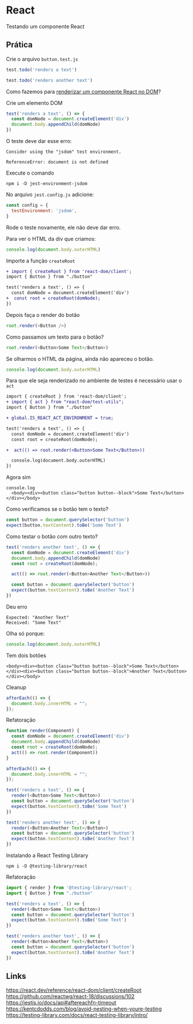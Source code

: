 # React

Testando um componente React

## Prática

Crie o arquivo `button.test.js`

```js
test.todo('renders a text')

test.todo('renders another text')
```

Como fazemos para [renderizar um componente React no DOM](https://react.dev/reference/react-dom/client/createRoot)?

Crie um elemento DOM

```js
test('renders a text', () => {
  const domNode = document.createElement('div')
  document.body.appendChild(domNode)
})
```

O teste deve dar esse erro:

```
Consider using the "jsdom" test environment.
    
ReferenceError: document is not defined
```

Execute o comando

```
npm i -D jest-environment-jsdom
```

No arquivo `jest.config.js` adicione:

```js
const config = {
  testEnvironment: 'jsdom',
}
```

Rode o teste novamente, ele não deve dar erro.

Para ver o HTML da div que criamos:

```js
console.log(document.body.outerHTML)
```

Importe a função `createRoot`

```diff
+ import { createRoot } from 'react-dom/client';
import { Button } from "./button"

test('renders a text', () => {
  const domNode = document.createElement('div')
+  const root = createRoot(domNode);
})
```

Depois faça o render do botão

```js
root.render(<Button />)
```

Como passamos um texto para o botão?

```js
root.render(<Button>Some Text</Button>)
```
Se olharmos o HTML da página, ainda não apareceu o botão.

```js
console.log(document.body.outerHTML)
```

Para que ele seja renderizado no ambiente de testes é necessário usar o `act`

```diff
import { createRoot } from 'react-dom/client';
+ import { act } from "react-dom/test-utils";
import { Button } from "./button"

+ global.IS_REACT_ACT_ENVIRONMENT = true;

test('renders a text', () => {
  const domNode = document.createElement('div')
  const root = createRoot(domNode);

+  act(() => root.render(<Button>Some Text</Button>))

  console.log(document.body.outerHTML)
})
```

Agora sim

```
console.log
  <body><div><button class="button button--block">Some Text</button></div></body>
```

Como verificamos se o botão tem o texto?

```js
const button = document.querySelector('button')
expect(button.textContent).toBe('Some Text')
```

Como testar o botão com outro texto?

```js
test('renders another text', () => {
  const domNode = document.createElement('div')
  document.body.appendChild(domNode)
  const root = createRoot(domNode);

  act(() => root.render(<Button>Another Text</Button>))

  const button = document.querySelector('button')
  expect(button.textContent).toBe('Another Text')
})
```

Deu erro

```
Expected: "Another Text"
Received: "Some Text"
```

Olha só porque:

```js
console.log(document.body.outerHTML)
```

Tem dois botões

```
<body><div><button class="button button--block">Some Text</button></div><div><button class="button button--block">Another Text</button></div></body>
```

Cleanup

```js
afterEach(() => {
  document.body.innerHTML = "";
});
```

Refatoração

```js
function render(Component) {
  const domNode = document.createElement('div')
  document.body.appendChild(domNode)
  const root = createRoot(domNode);
  act(() => root.render(Component))
}

afterEach(() => {
  document.body.innerHTML = "";
});

test('renders a text', () => {
  render(<Button>Some Text</Button>)
  const button = document.querySelector('button')
  expect(button.textContent).toBe('Some Text')
})

test('renders another text', () => {
  render(<Button>Another Text</Button>)
  const button = document.querySelector('button')
  expect(button.textContent).toBe('Another Text')
})
```

Instalando a React Testing Library

```
npm i -D @testing-library/react
```

Refatoração

```js
import { render } from '@testing-library/react';
import { Button } from "./button"

test('renders a text', () => {
  render(<Button>Some Text</Button>)
  const button = document.querySelector('button')
  expect(button.textContent).toBe('Some Text')
})

test('renders another text', () => {
  render(<Button>Another Text</Button>)
  const button = document.querySelector('button')
  expect(button.textContent).toBe('Another Text')
})
```

## Links

https://react.dev/reference/react-dom/client/createRoot
https://github.com/reactwg/react-18/discussions/102
https://jestjs.io/docs/api#aftereachfn-timeout
https://kentcdodds.com/blog/avoid-nesting-when-youre-testing
https://testing-library.com/docs/react-testing-library/intro/
